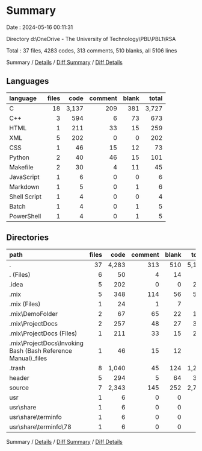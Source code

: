 # Summary

Date : 2024-05-16 00:11:31

Directory d:\\OneDrive - The University of Technology\\PBL\\PBL1\\RSA

Total : 37 files,  4283 codes, 313 comments, 510 blanks, all 5106 lines

Summary / [Details](details.md) / [Diff Summary](diff.md) / [Diff Details](diff-details.md)

## Languages
| language | files | code | comment | blank | total |
| :--- | ---: | ---: | ---: | ---: | ---: |
| C | 18 | 3,137 | 209 | 381 | 3,727 |
| C++ | 3 | 594 | 6 | 73 | 673 |
| HTML | 1 | 211 | 33 | 15 | 259 |
| XML | 5 | 202 | 0 | 0 | 202 |
| CSS | 1 | 46 | 15 | 12 | 73 |
| Python | 2 | 40 | 46 | 15 | 101 |
| Makefile | 2 | 30 | 4 | 11 | 45 |
| JavaScript | 1 | 6 | 0 | 0 | 6 |
| Markdown | 1 | 5 | 0 | 1 | 6 |
| Shell Script | 1 | 4 | 0 | 0 | 4 |
| Batch | 1 | 4 | 0 | 1 | 5 |
| PowerShell | 1 | 4 | 0 | 1 | 5 |

## Directories
| path | files | code | comment | blank | total |
| :--- | ---: | ---: | ---: | ---: | ---: |
| . | 37 | 4,283 | 313 | 510 | 5,106 |
| . (Files) | 6 | 50 | 4 | 14 | 68 |
| .idea | 5 | 202 | 0 | 0 | 202 |
| .mix | 5 | 348 | 114 | 56 | 518 |
| .mix (Files) | 1 | 24 | 1 | 7 | 32 |
| .mix\\DemoFolder | 2 | 67 | 65 | 22 | 154 |
| .mix\\ProjectDocs | 2 | 257 | 48 | 27 | 332 |
| .mix\\ProjectDocs (Files) | 1 | 211 | 33 | 15 | 259 |
| .mix\\ProjectDocs\\Invoking Bash (Bash Reference Manual)_files | 1 | 46 | 15 | 12 | 73 |
| .trash | 8 | 1,040 | 45 | 124 | 1,209 |
| header | 5 | 294 | 5 | 64 | 363 |
| source | 7 | 2,343 | 145 | 252 | 2,740 |
| usr | 1 | 6 | 0 | 0 | 6 |
| usr\\share | 1 | 6 | 0 | 0 | 6 |
| usr\\share\\terminfo | 1 | 6 | 0 | 0 | 6 |
| usr\\share\\terminfo\\78 | 1 | 6 | 0 | 0 | 6 |

Summary / [Details](details.md) / [Diff Summary](diff.md) / [Diff Details](diff-details.md)